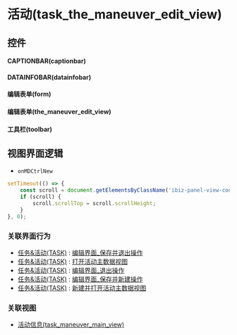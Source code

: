 # 活动(task_the_maneuver_edit_view)  <!-- {docsify-ignore-all} -->



## 控件
#### CAPTIONBAR(captionbar)
#### DATAINFOBAR(datainfobar)
#### 编辑表单(form)
#### 编辑表单(the_maneuver_edit_view)
#### 工具栏(toolbar)

## 视图界面逻辑
* `onMDCtrlNew`
```javascript
setTimeout(() => {
	const scroll = document.getElementsByClassName('ibiz-panel-view-content--scroll_container')[0];
	if (scroll) {
		scroll.scrollTop = scroll.scrollHeight;
	}
}, 0);
```


### 关联界面行为
  * [任务&活动(TASK)](module/crm/task) : [编辑界面_保存并退出操作](module/crm/task#界面行为)
  * [任务&活动(TASK)](module/crm/task) : [打开活动主数据视图](module/crm/task#界面行为)
  * [任务&活动(TASK)](module/crm/task) : [编辑界面_退出操作](module/crm/task#界面行为)
  * [任务&活动(TASK)](module/crm/task) : [编辑界面_保存并新建操作](module/crm/task#界面行为)
  * [任务&活动(TASK)](module/crm/task) : [新建并打开活动主数据视图](module/crm/task#界面行为)

### 关联视图
  * [活动信息(task_maneuver_main_view)](app/view/task_maneuver_main_view)

<script>
 const { createApp } = Vue
  createApp({
    data() {
      return {

      }
    }
  }).use(ElementPlus).mount('#app')
</script>